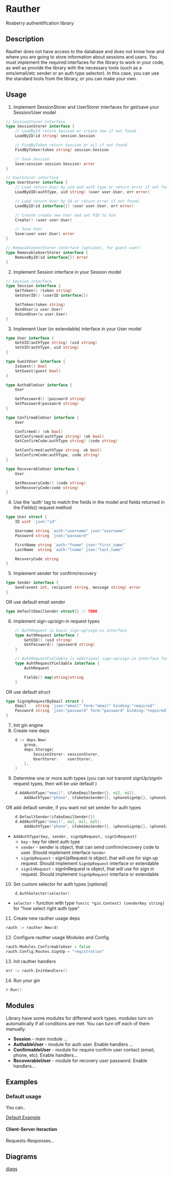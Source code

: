 # Rauther

Rosberry authentification library

## Description

Rauther does not have access to the database and does not know how and where you are going to store information about sessions and users.
You must implement the required interfaces for the library to work in your code, as well as provide the library with the necessary tools (such as a sms/email/etc sender or an auth type selector). In this case, you can use the standard tools from the library, or you can make your own.

## Usage

1. Implement SessionStorer and UserStorer interfaces for get/save your Session/User model

```go
// SessionStorer interface
type SessionStorer interface {
	// LoadById return Session or create new if not found
	LoadByID(id string) session.Session

	// FindByToken return Session or nil if not found
	FindByToken(token string) session.Session

	// Save Session
	Save(session session.Session) error
}

// UserStorer interface
type UserStorer interface {
	// Load return User by uid and auth type or return error if not found.
	LoadByUID(authType, uid string) (user user.User, err error)

	// Load return User by ID or return error if not found.
	LoadByID(id interface{}) (user user.User, err error)

	// Create create new User and set PID to him
	Create() (user user.User)

	// Save User
	Save(user user.User) error
}

// RemovableUserStorer interface (optional, for guest user)
type RemovableUserStorer interface {
	RemoveByID(id interface{}) error
}
```

2. Implement Session interface in your Session model

```go
// Session interface
type Session interface {
	GetToken() (token string)
	GetUserID() (userID interface{})

	SetToken(token string)
	BindUser(u user.User)
	UnbindUser(u user.User)
}
```

3. Implement User (or extendable) interface in your User model

```go
type User interface {
	GetUID(authType string) (uid string)
	SetUID(authType, uid string)
}

type GuestUser interface {
	IsGuest() bool
	SetGuest(guest bool)
}

type AuthableUser interface {
	User

	GetPassword() (password string)
	SetPassword(password string)
}

type ConfirmableUser interface {
	User

	Confirmed() (ok bool)
	GetConfirmed(authType string) (ok bool)
	GetConfirmCode(authType string) (code string)

	SetConfirmed(authType string, ok bool)
	SetConfirmCode(authType, code string)
}

type RecoverableUser interface {
	User

	GetRecoveryCode() (code string)
	SetRecoveryCode(code string)
}
```

4. Use the 'auth' tag to match the fields in the model and fields returned in the Fields() request method

```go
type User struct {
	ID uint `json:"id"`

	Username string `auth:"username" json:"username"`
	Password string `json:"password"`

	FirstName string `auth:"fname" json:"first_name"`
	LastName  string `auth:"lname" json:"last_name"`

	RecoveryCode string
}
```

5. Implement sender for confirm/recovery

```go
type Sender interface {
	Send(event int, recipient string, message string) error
}
```

OR use default email sender

```go
type DefaultEmailSender struct{} // TODO
```

6. Implement sign-up/sign-in request types

```go
	// AuthRequest is basic sign-up/sign-in interface
    type AuthRequest interface {
		GetUID() (uid string)
		GetPassword() (password string)
	}

	// AuhtRequestFieldable is additional sign-up/sign-in interface for use additional fields
	type AuhtRequestFieldable interface {
		AuthRequest

		Fields() map[string]string
	}
```

OR use default struct

```go
type SignUpRequestByEmail struct {
	Email    string `json:"email" form:"email" binding:"required"`
	Password string `json:"password" form:"password" binding:"required"`
}
```

7. Init gin engine
8. Create new deps

```go
    d := deps.New(
		group,
		deps.Storage{
			SessionStorer: sessionStorer,
			UserStorer:    userStorer,
		},
	)
```

9. Determine one or more auth types (you can not transmit signUp/signIn request types, then will be use default )

```go
	d.AddAuthType("email", &fakeEmailSender{}, nil, nil).
		AddAuthType("phone", &fakeSmsSender{}, &phoneSignUp{}, &phoneSignIn{})
```

OR add default sender, if you want not set sender for auth types

```go
	d.DefaultSender(&fakeEmailSender{})
	d.AddAuthType("email", nil, nil, nil).
		AddAuthType("phone", &fakeSmsSender{}, &phoneSignUp{}, &phoneSignIn{})

```

- `AddAuthType(key, sender, signUpRequest, signInRequest)`
  - `key` - key for ident auth type
  - `sender` - sender is object, that can send confirm/recovery code to user. Should implement interface `Sender`
  - `signUpRequest` - signUpRequest is object, that will use for sign up request. Should implement `SignUpRequest` interface or extendable
  - `signInRequest` - signInRequest is object, that will use for sign in request. Should implement `SignUpRequest` interface or extendable

10. Set custom selector for auth types [optional]

```go
	d.AuthSelector(selector)
```

- `selector` - function with type `func(c *gin.Context) (senderKey string)` for "how select right auth type"

11. Create new rauther usage deps

```go
rauth := rauther.New(d)
```

12. Configure rauther usage Modules and Config

```go
rauth.Modules.ConfirmableUser = false
rauth.Config.Routes.SignUp = "registration"
```

13. Init rauther handlers

```go
err := rauth.InitHandlers()
```

14. Run your gin

```go
r.Run()
```

## Modules

Library have some modules for differend work types. modules turn on automatically if all conditions are met. You can turn off each of them manually.

- **Session** - main module ...
- **AuthableUser** - module for auth user. Enable handlers ...
- **ConfirmableUser** - module for require confirm user contact (email, phone, etc). Enable handlers...
- **RecoverableUser** - module for recovery user password. Enable handlers...

## Examples

### Default usage

You can..

[Default Example](./example/default/full/README.md)

#### Client-Server iteraction

Requests-Responses...

## Diagrams

[diags](./doc/diags/preview)
